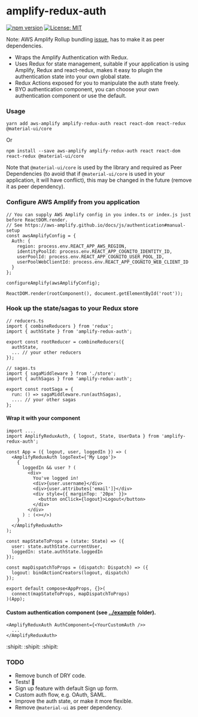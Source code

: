 # amplify-redux-auth

[![npm version](https://badge.fury.io/js/amplify-redux-auth.svg?killcache=5)](https://badge.fury.io/js/amplify-redux-auth) [![License: MIT](https://img.shields.io/badge/License-MIT-yellow.svg)](https://opensource.org/licenses/MIT)

Note: AWS Amplify Rollup bundling [issue](https://github.com/aws/aws-sdk-js/issues/1769), has to make it as peer dependencies.

* Wraps the Amplify Authentication with Redux.
* Uses Redux for state management, suitable if your application is using Amplify, Redux and react-redux, makes it easy to plugin the authentication state into your own global state.
* Redux Actions exposed for you to manipulate the auth state freely.
* BYO authentication component, you can choose your own authentication component or use the default.

### Usage
`yarn add aws-amplify amplify-redux-auth react react-dom react-redux @material-ui/core`

Or

`npm install --save aws-amplify amplify-redux-auth react react-dom react-redux @material-ui/core`

Note that `@material-ui/core` is used by the library and required as Peer Dependencies (to avoid that if `@material-ui/core` is used in your application, it will have conflict), this may be changed in the future (remove it as peer dependency).

### Configure AWS Amplify from you application
```
// You can supply AWS Amplify config in you index.ts or index.js just before ReactDOM.render.
// See https://aws-amplify.github.io/docs/js/authentication#manual-setup
const awsAmplifyConfig = {
  Auth: {
    region: process.env.REACT_APP_AWS_REGION,
    identityPoolId: process.env.REACT_APP_COGNITO_IDENTITY_ID,
    userPoolId: process.env.REACT_APP_COGNITO_USER_POOL_ID,
    userPoolWebClientId: process.env.REACT_APP_COGNITO_WEB_CLIENT_ID
  }
};

configureAmplify(awsAmplifyConfig);

ReactDOM.render(rootComponent(), document.getElementById('root'));
```


### Hook up the state/sagas to your Redux store
```
// reducers.ts
import { combineReducers } from 'redux';
import { authState } from 'amplify-redux-auth';

export const rootReducer = combineReducers({
  authState,
  ... // your other reducers
});

// sagas.ts
import { sagaMiddleware } from './store';
import { authSagas } from 'amplify-redux-auth';

export const rootSaga = {
  run: () => sagaMiddleware.run(authSagas),
  .... // your other sagas
};

```

#### Wrap it with your component
```
import ....
import AmplifyReduxAuth, { logout, State, UserData } from 'amplify-redux-auth';

const App = ({ logout, user, loggedIn }) => (
  <AmplifyReduxAuth logoText={'My Logo'}>
    {
      loggedIn && user ? (
        <div>
          You've logged in!
          <div>{user.username}</div>
          <div>{user.attributes['email']}</div>
          <div style={{ marginTop: '20px' }}>
            <button onClick={logout}>Logout</button>
          </div>
        </div>
      ) : (<></>)
    }
  </AmplifyReduxAuth>
);

const mapStateToProps = (state: State) => ({
  user: state.authState.currentUser,
  loggedIn: state.authState.loggedIn
});

const mapDispatchToProps = (dispatch: Dispatch) => ({
  logout: bindActionCreators(logout, dispatch)
});

export default compose<AppProps, {}>(
  connect(mapStateToProps, mapDispatchToProps)
)(App);

```

#### Custom authentication component (see [../example](https://github.com/agiledigital/amplify-redux-auth/tree/master/example) folder).
```
<AmplifyReduxAuth AuthComponent={<YourCustomAuth />>
  ...
</AmplifyReduxAuth>
```

:shipit: :shipit: :shipit:

### TODO
* Remove bunch of DRY code.
* Tests! :see_no_evil:
* Sign up feature with default Sign up form.
* Custom auth flow, e.g. OAuth, SAML.
* Improve the auth state, or make it more flexible.
* Remove `@material-ui` as peer dependency.


